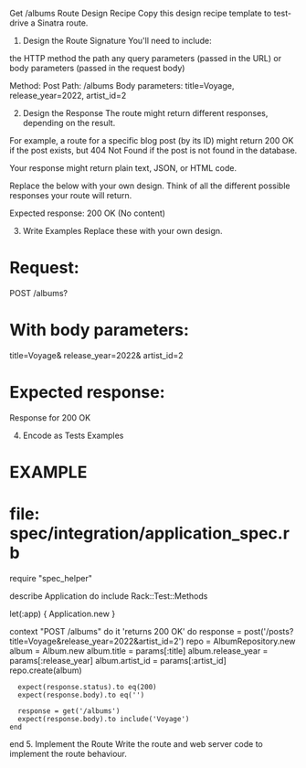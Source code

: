 Get /albums Route Design Recipe
Copy this design recipe template to test-drive a Sinatra route.

1. Design the Route Signature
You'll need to include:

the HTTP method
the path
any query parameters (passed in the URL)
or body parameters (passed in the request body)

Method: Post
Path: /albums
Body parameters: title=Voyage, release_year=2022, artist_id=2

2. Design the Response
The route might return different responses, depending on the result.

For example, a route for a specific blog post (by its ID) might return 200 OK if the post exists, but 404 Not Found if the post is not found in the database.

Your response might return plain text, JSON, or HTML code.

Replace the below with your own design. Think of all the different possible responses your route will return.

Expected response: 200 OK (No content)

3. Write Examples
Replace these with your own design.

# Request:

POST /albums?

# With body parameters:
title=Voyage&
release_year=2022&
artist_id=2

# Expected response:

Response for 200 OK

4. Encode as Tests Examples
# EXAMPLE
# file: spec/integration/application_spec.rb

require "spec_helper"

describe Application do
  include Rack::Test::Methods

  let(:app) { Application.new }

  context "POST /albums" do
    it 'returns 200 OK' do
      response = post('/posts?title=Voyage&release_year=2022&artist_id=2')
      repo = AlbumRepository.new
      album = Album.new
      album.title = params[:title]
      album.release_year = params[:release_year]
      album.artist_id = params[:artist_id]
      repo.create(album)

      expect(response.status).to eq(200)
      expect(response.body).to eq('')

      response = get('/albums')
      expect(response.body).to include('Voyage')
    end

end
5. Implement the Route
Write the route and web server code to implement the route behaviour.